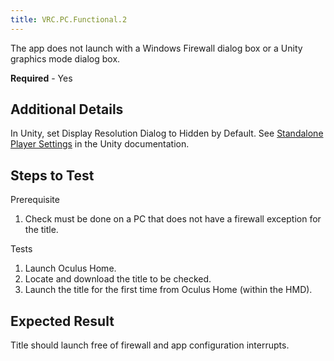 ```yaml
---
title: VRC.PC.Functional.2
---
```


The app does not launch with a Windows Firewall dialog box or a Unity graphics mode dialog box.

**Required** - Yes

## Additional Details

In Unity, set Display Resolution Dialog to Hidden by Default. See [Standalone Player Settings](https://docs.unity3d.com/Manual/class-PlayerSettingsStandalone.html) in the Unity documentation.

## Steps to Test

Prerequisite

1. Check must be done on a PC that does not have a firewall exception for the title.


Tests

1. Launch Oculus Home.
2. Locate and download the title to be checked.
3. Launch the title for the first time from Oculus Home (within the HMD).


## Expected Result

Title should launch free of firewall and app configuration interrupts.
